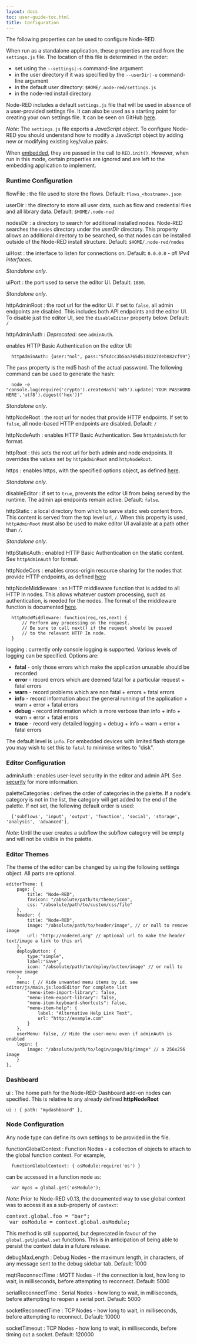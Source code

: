 ```yaml
---
layout: docs
toc: user-guide-toc.html
title: Configuration
---
```

The following properties can be used to configure Node-RED.

When run as a standalone application, these properties are read from the `settings.js`
file. The location of this file is determined in the order:

 - set using the `--settings|-s` command-line argument
 - in the user directory if it was specified by the `--userDir|-u` command-line argument
 - in the default user directory: `$HOME/.node-red/settings.js`
 - in the node-red install directory

Node-RED includes a default `settings.js` file that will be used in absence of a
user-provided settings file. It can also be used as a starting point for creating
your own settings file. It can be seen on GitHub [here](https://github.com/node-red/node-red/blob/master/settings.js).

<div class="doc-callout">
<em>Note</em>:  The <code>settings.js</code> file exports a <em>JavaScript object</em>.  To configure Node-RED you should understand how to modify a JavaScript object by adding new or modifying existing key/value pairs.
</div>

When [embedded](embedding), they are passed in the call to `RED.init()`.
However, when run in this mode, certain properties are ignored and are left to
the embedding application to implement.

### Runtime Configuration

flowFile
: the file used to store the flows. Default: `flows_<hostname>.json`

userDir
: the directory to store all user data, such as flow and credential files and all
  library data. Default: `$HOME/.node-red`

nodesDir
: a directory to search for additional installed nodes. Node-RED searches the `nodes`
  directory under the *userDir* directory. This property allows an additional directory
  to be searched, so that nodes can be installed outside of the Node-RED install
  structure. Default: `$HOME/.node-red/nodes`

uiHost
: the interface to listen for connections on. Default: `0.0.0.0` -
  *all IPv4 interfaces*.

  *Standalone only*.

uiPort
: the port used to serve the editor UI. Default: `1880`.

  *Standalone only*.

httpAdminRoot
: the root url for the editor UI. If set to `false`, all admin endpoints are disabled. This includes both API endpoints and the editor UI. To disable just the editor UI, see the `disableEditor` property below. Default: `/`

httpAdminAuth
: *Deprecated*: see `adminAuth`.

  enables HTTP Basic Authentication on the editor UI:

      httpAdminAuth: {user:"nol", pass:"5f4dcc3b5aa765d61d8327deb882cf99"}

  The `pass` property is the md5 hash of the actual password. The following
  command can be used to generate the hash:

      node -e "console.log(require('crypto').createHash('md5').update('YOUR PASSWORD HERE','utf8').digest('hex'))"

  *Standalone only*.

httpNodeRoot
: the root url for nodes that provide HTTP endpoints. If set to `false`, all node-based HTTP endpoints are disabled. Default: `/`

httpNodeAuth
: enables HTTP Basic Authentication. See `httpAdminAuth` for format.

httpRoot
: this sets the root url for both admin and node endpoints. It overrides the values set by `httpAdminRoot` and `httpNodeRoot`.

https
: enables https, with the specified options object, as defined
  [here](http://nodejs.org/api/https.html#https_https_createserver_options_requestlistener).

  *Standalone only*.

disableEditor
: if set to `true`, prevents the editor UI from being served by the runtime. The admin api endpoints remain active. Default: `false`.

httpStatic
: a local directory from which to serve static web content from. This content is
  served from the top level url, `/`. When this property is used, `httpAdminRoot` must
  also be used to make editor UI available at a path other than `/`.

  *Standalone only*.

httpStaticAuth
: enabled HTTP Basic Authentication on the static content. See `httpAdminAuth` for format.

httpNodeCors
: enables cross-origin resource sharing for the nodes that provide HTTP endpoints,
  as defined [here](https://github.com/troygoode/node-cors#configuration-options)

httpNodeMiddleware
: an HTTP middleware function that is added to all HTTP In nodes. This allows whatever custom processing,
  such as authentication, is needed for the nodes. The format of the middleware function is
  documented [here](http://expressjs.com/guide/using-middleware.html#middleware.application).

      httpNodeMiddleware: function(req,res,next) {
          // Perform any processing on the request.
          // Be sure to call next() if the request should be passed
          // to the relevant HTTP In node.
      }

logging
: currently only console logging is supported. Various levels of logging can be specified. Options are:

 - **fatal** - only those errors which make the application unusable should be recorded
 - **error** - record errors which are deemed fatal for a particular request + fatal errors
 - **warn** - record problems which are non fatal + errors + fatal errors
 - **info** - record information about the general running of the application + warn + error + fatal errors
 - **debug** - record information which is more verbose than info + info + warn + error + fatal errors
 - **trace** - record very detailed logging + debug + info + warn + error + fatal errors

The default level is `info`. For embedded devices with limited flash storage you may wish to set this to `fatal` to minimise writes to "disk".        

### Editor Configuration

adminAuth
: enables user-level security in the editor and admin API. See [security](security)
  for more information.

paletteCategories
: defines the order of categories in the palette. If a node's category is not in
  the list, the category will get added to the end of the palette. If not set,
  the following default order is used:

      ['subflows', 'input', 'output', 'function', 'social', 'storage', 'analysis', 'advanced'],

   _Note_: Until the user creates a subflow the subflow category will be empty and will
   not be visible in the palette.

### Editor Themes

The theme of the editor can be changed by using the following settings object. All parts are optional.

    editorTheme: {
        page: {
            title: "Node-RED",
            favicon: "/absolute/path/to/theme/icon",
            css: "/absolute/path/to/custom/css/file"
        },
        header: {
            title: "Node-RED",
            image: "/absolute/path/to/header/image", // or null to remove image
            url: "http://nodered.org" // optional url to make the header text/image a link to this url
        },
        deployButton: {
            type:"simple",
            label:"Save",
            icon: "/absolute/path/to/deploy/button/image" // or null to remove image
        },
        menu: { // Hide unwanted menu items by id. see editor/js/main.js:loadEditor for complete list
            "menu-item-import-library": false,
            "menu-item-export-library": false,
            "menu-item-keyboard-shortcuts": false,
            "menu-item-help": {
                label: "Alternative Help Link Text",
                url: "http://example.com"
            }
        },
        userMenu: false, // Hide the user-menu even if adminAuth is enabled
        login: {
            image: "/absolute/path/to/login/page/big/image" // a 256x256 image
        }
    },


### Dashboard

ui
: The home path for the Node-RED-Dashboard add-on nodes can specified. This is relative
to any already defined **httpNodeRoot**

    ui : { path: "mydashboard" },

### Node Configuration

Any node type can define its own settings to be provided in the file.

functionGlobalContext
: Function Nodes - a collection of objects to attach to the global function
  context. For example,

      functionGlobalContext: { osModule:require('os') }

  can be accessed in a function node as:

      var myos = global.get('osModule');

 <div class="doc-callout"><em>Note</em>: Prior to Node-RED v0.13, the documented
 way to use global context was to access it as a sub-property of <code>context</code>:
 <pre>context.global.foo = "bar";
 var osModule = context.global.osModule;</pre>
 This method is still supported, but deprecated in favour of the <code>global.get</code>/<code>global.set</code>
 functions. This is in anticipation of being able to persist the context data in a future release.
 </div>

debugMaxLength
: Debug Nodes - the maximum length, in characters, of any message sent to the
  debug sidebar tab. Default: 1000

mqttReconnectTime
: MQTT Nodes - if the connection is lost, how long to wait, in milliseconds,
  before attempting to reconnect. Default: 5000

serialReconnectTime
: Serial Nodes - how long to wait, in milliseconds, before attempting to reopen
  a serial port. Default: 5000

socketReconnectTime
: TCP Nodes - how long to wait, in milliseconds, before attempting to reconnect.
  Default: 10000

socketTimeout
: TCP Nodes - how long to wait, in milliseconds, before timing out a socket.
  Default: 120000
